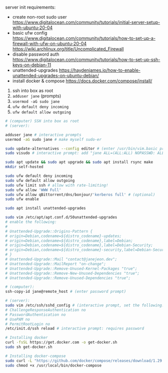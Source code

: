server init requirements:

- create non-root sudo user https://www.digitalocean.com/community/tutorials/initial-server-setup-with-ubuntu-20-04
- basic ufw config https://www.digitalocean.com/community/tutorials/how-to-set-up-a-firewall-with-ufw-on-ubuntu-20-04 https://wiki.archlinux.org/title/Uncomplicated_Firewall
- disable password auth https://www.digitalocean.com/community/tutorials/how-to-set-up-ssh-keys-on-debian-11
- unattended-upgrades https://haydenjames.io/how-to-enable-unattended-upgrades-on-ubuntu-debian/
- install docker & compose https://docs.docker.com/compose/install/

1. ssh into box as root
2. `adduser jane` (prompts)
3. `usermod -aG sudo jane`
4. `ufw default deny incoming`
5. `ufw default allow outgoing`

```sh
# (computer) SSH into box as root
# (server):

adduser jane # interactive prompts
usermod -aG sudo jane # make myself sudo-er

sudo update-alternatives --config editor # (enter /usr/bin/vim.basic prompt)
sudo visudo # interactive prompt: add "jane ALL=(ALL:ALL) NOPASSWD: ALL" to the bottom of the file

sudo apt update && sudo apt upgrade && sudo apt install rsync make
mkdir self-hosted

sudo ufw default deny incoming
sudo ufw default allow outgoing
sudo ufw limit ssh # allow with rate-limiting!
sudo ufw allow 'WWW Full'
sudo ufw allow qBittorrent/dns/bonjour/'kerberos full' # (optional)
sudo ufw enable

sudo apt install unattended-upgrades

sudo vim /etc/apt/apt.conf.d/50unattended-upgrades
# enable the following:
#
# Unattended-Upgrade::Origins-Pattern {
# origin=Debian,codename=${distro_codename}-updates;
# origin=Debian,codename=${distro_codename},label=Debian;
# origin=Debian,codename=${distro_codename},label=Debian-Security;
# origin=Debian,codename=${distro_codename}-security,label=Debian-Security;
# }
# Unattended-Upgrade::Mail "contact@janejeon.dev";
# Unattended-Upgrade::MailReport "on-change";
# Unattended-Upgrade::Remove-Unused-Kernel-Packages "true";
# Unattended-Upgrade::Remove-New-Unused-Dependencies "true";
# Unattended-Upgrade::Remove-Unused-Dependencies "true";

# (computer):
ssh-copy-id jane@remote_host # (enter password prompt)

# (server):
sudo vim /etc/ssh/sshd_config # (interactive prompt, set the following:)
# ChallengeResponseAuthentication no
# PasswordAuthentication no
# UsePAM no
# PermitRootLogin no
/etc/init.d/ssh reload # interactive prompt: requires password

# Installing docker
curl -fsSL https://get.docker.com -o get-docker.sh
sudo sh get-docker.sh

# Installing docker-compose
sudo curl -L "https://github.com/docker/compose/releases/download/1.29.2/docker-compose-$(uname -s)-$(uname -m)" -o /usr/local/bin/docker-compose
sudo chmod +x /usr/local/bin/docker-compose
```
